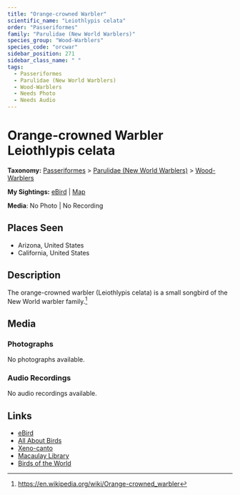 ```yaml
---
title: "Orange-crowned Warbler"
scientific_name: "Leiothlypis celata"
order: "Passeriformes"
family: "Parulidae (New World Warblers)"
species_group: "Wood-Warblers"
species_code: "orcwar"
sidebar_position: 271
sidebar_class_name: " "
tags: 
  - Passeriformes
  - Parulidae (New World Warblers)
  - Wood-Warblers
  - Needs Photo
  - Needs Audio
---
```


# Orange-crowned Warbler <span className='sci_name'>Leiothlypis celata</span>

**Taxonomy:** [Passeriformes](/tags/passeriformes) > [Parulidae (New World Warblers)](/tags/parulidae-new-world-warblers) > [Wood-Warblers](/tags/wood-warblers)

**My Sightings:** [eBird](https://ebird.org/lifelist?r=world&time=life&spp=orcwar) | [Map](/map?species_code=orcwar)

**Media**: No Photo | No Recording

## Places Seen

* Arizona, United States
* California, United States

## Description
The orange-crowned warbler (Leiothlypis celata) is a small songbird of the New World warbler family.[^1]

[^1]: https://en.wikipedia.org/wiki/Orange-crowned_warbler

## Media
### Photographs
No photographs available.

### Audio Recordings
No audio recordings available.

## Links
* [eBird](https://ebird.org/species/orcwar) 
* [All About Birds](https://www.allaboutbirds.org/guide/orcwar) 
* [Xeno-canto](https://www.xeno-canto.org/species/leiothlypis-celata) 
* [Macaulay Library](https://search.macaulaylibrary.org/catalog?taxonCode=orcwar&sort=rating_rank_desc)
* [Birds of the World](https://birdsoftheworld.org/bow/species/orcwar)
